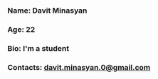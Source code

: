 ### Name: Davit Minasyan
### Age: 22
### Bio: I'm a student
### Contacts: davit.minasyan.0@gmail.com
